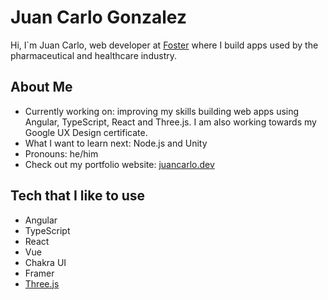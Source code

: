 # Juan Carlo Gonzalez

Hi, I`m Juan Carlo, web developer at <a href="https://www.foster.com.br">Foster</a> where I build apps used by the pharmaceutical and healthcare industry.

## About Me

* Currently working on: improving my skills building web apps using Angular, TypeScript, React and Three.js. I am also working towards my Google UX Design certificate.
* What I want to learn next: Node.js and Unity
* Pronouns: he/him
* Check out my portfolio website: <a href="https://www.juancarlo.dev" target="_blank">juancarlo.dev</a>

## Tech that I like to use

* Angular
* TypeScript
* React
* Vue
* Chakra UI
* Framer
* <a href="https://threejs.org">Three.js</a>
